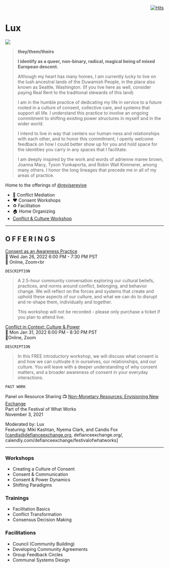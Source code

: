 <div align="right">
  
[![Hits](https://hits.seeyoufarm.com/api/count/incr/badge.svg?url=https%3A%2F%2Fgithub.com%2FUnderground-Railroad%2FmagnificentMammals%2Fblob%2Fmain%2FmagnificentMammals%2Flux.md&count_bg=%23F432D8&title_bg=%23555555&icon=macys.svg&icon_color=%23F432D8&title=hits&edge_flat=false)](https://hits.seeyoufarm.com)
  
 </div>

# Lux

![](https://cdn.discordapp.com/attachments/894474009759084564/927867431781814272/unknown.png)
> **they/them/theirs**
>
> **I identify as a queer, non-binary, radical, magical being of mixed European descent.**
>
> Although my heart has many homes, I am currently lucky to live on the lush ancestral lands of the Duwamish People, in the place also known as Seattle, Washington. (If you live here as well, consider paying Real Rent to the traditional stewards of this land)
>
> I am in the humble practice of dedicating my life in service to a future rooted in a culture of consent, collective care, and systems that support all life. I understand this practice to involve an ongoing commitment to shifting existing power structures in myself and in the wider world.
>
> I intend to live in way that centers our human-ness and relationships with each other, and to honor this commitment, I openly welcome feedback on how I could better show up for you and hold space for the identities you carry in any spaces that I facilitate.
> 
> I am deeply inspired by the work and words of adrienne maree brown, Joanna Macy, Tyson Yunkaporta, and Robin Wall Kimmerer, among many others. I honor the long lineages that precede me in all of my areas of practice. 

Home to the offerings of [@reviserevive](https://www.instagram.com/reviserevive/)
- 👥 Conflict Mediation
- ♥️ Consent Workshops
- ♻️ Facilitation
- 🏠 Home Organizing
- [Conflict & Culture Workshop](https://www.hearthrevival.com/workshops-and-events)

___

## O F F E R I N G S 

[Consent as an Awareness Practice](https://www.hearthrevival.com/workshops-and-events)<br>
📆 Wed Jan 26, 2022 6:00 PM - 7:30 PM PST<br>
📍 Online, Zoom<br
                   
`DESCRIPTION`<pr>
> A 2.5-hour community conversation exploring our cultural beliefs, practices, and norms around conflict, belonging, and behavior change. We will reflect on the forces and systems that create and uphold these aspects of our culture, and what we can do to disrupt and re-shape them, individually and together.
> 
> This workshop will not be recorded - please only purchase a ticket if you plan to attend live.
  
[Conflict in Context: Culture & Power](https://www.hearthrevival.com/workshops-and-events)<br>
📆 Mon Jan 31, 2022 6:00 PM - 8:30 PM PST <br>
📍Online, Zoom<br>

`DESCRIPTION`<br>
> In this FREE introductory workshop, we will discuss what consent is and how we can cultivate it in ourselves, our relationships, and our culture. You will leave with a deeper understanding of why consent matters, and a broader awareness of consent in your everyday interactions.
  
`PAST WORK`

Panel on Resource Sharing
📺 [Non-Monetary Resources: Envisioning New Exchange](https://vimeo.com/641008134)<br>
Part of the Festival of What Works<br>
November 3, 2021<br>

Moderated by: Lux <br>
Featuring: Miki Kashtan, Nyema Clark, and Candis Fox [candis@defianceexchange.org, defianceexchange.org/, calendly.com/defianceexchange/festivalofwhatworks] <br>
  
___

### Workshops
- Creating a Culture of Consent
- Consent & Communication
- Consent & Power Dynamics
- Shifting Paradigms

### Trainings
- Facilitation Basics
- Conflict Transformation 
- Consensus Decision Making 

### Facilitations
- Council (Community Building)
- Developing Community Agreements
- Group Feedback Circles
- Communal Systems Design
